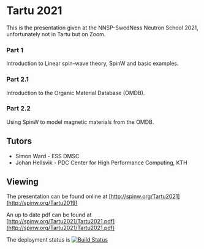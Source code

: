 
# Tartu 2021

This is the presentation given at the NNSP-SwedNess Neutron School 2021, unfortunately not in Tartu but on Zoom.

### Part 1

Introduction to Linear spin-wave theory, SpinW and basic examples.

### Part 2.1

Introduction to the Organic Material Database (OMDB).

### Part 2.2

Using SpinW to model magnetic materials from the OMDB.

## Tutors

- Simon Ward - ESS DMSC
- Johan Hellsvik - PDC Center for High Performance Computing, KTH

## Viewing
The presentation can be found online at [http://spinw.org/Tartu2021](http://spinw.org/Tartu2019)

An up to date pdf can be found at [http://spinw.org/Tartu2021/Tartu2021.pdf](http://spinw.org/Tartu2021/Tartu2021.pdf)

The deployment status is [![Build Status](https://github.com/SpinW/Tartu2021/actions/workflows/pdfgen.yml/badge.svg)](https://github.com/SpinW/Tartu2021/actions/workflows/pdfgen.yml)
